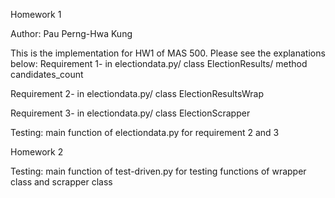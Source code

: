 Homework 1

Author: Pau Perng-Hwa Kung

This is the implementation for HW1 of MAS 500. Please see the explanations below:
Requirement 1- in electiondata.py/ class ElectionResults/ method candidates_count

Requirement 2- in electiondata.py/ class ElectionResultsWrap

Requirement 3- in electiondata.py/ class ElectionScrapper

Testing:
main function of electiondata.py for requirement 2 and 3

Homework 2

Testing:
main function of test-driven.py for testing functions of wrapper class and scrapper class